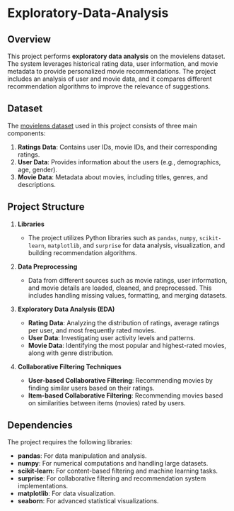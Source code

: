 # Exploratory-Data-Analysis

## Overview
This project performs **exploratory data analysis** on the movielens dataset. The system leverages historical rating data, user information, and movie metadata to provide personalized movie recommendations. The project includes an analysis of user and movie data, and it compares different recommendation algorithms to improve the relevance of suggestions.

## Dataset
The [movielens dataset](https://grouplens.org/datasets/movielens/1m/) used in this project consists of three main components:
1. **Ratings Data**: Contains user IDs, movie IDs, and their corresponding ratings.
2. **User Data**: Provides information about the users (e.g., demographics, age, gender).
3. **Movie Data**: Metadata about movies, including titles, genres, and descriptions.

## Project Structure
1. **Libraries**
   - The project utilizes Python libraries such as `pandas`, `numpy`, `scikit-learn`, `matplotlib`, and `surprise` for data analysis, visualization, and building recommendation algorithms.

2. **Data Preprocessing**
   - Data from different sources such as movie ratings, user information, and movie details are loaded, cleaned, and preprocessed. This includes handling missing values, formatting, and merging datasets.

3. **Exploratory Data Analysis (EDA)**
   - **Rating Data**: Analyzing the distribution of ratings, average ratings per user, and most frequently rated movies.
   - **User Data**: Investigating user activity levels and patterns.
   - **Movie Data**: Identifying the most popular and highest-rated movies, along with genre distribution.

4. **Collaborative Filtering Techniques**
   - **User-based Collaborative Filtering**: Recommending movies by finding similar users based on their ratings.
   - **Item-based Collaborative Filtering**: Recommending movies based on similarities between items (movies) rated by users.

## Dependencies

The project requires the following libraries:

- **pandas**: For data manipulation and analysis.
- **numpy**: For numerical computations and handling large datasets.
- **scikit-learn**: For content-based filtering and machine learning tasks.
- **surprise**: For collaborative filtering and recommendation system implementations.
- **matplotlib**: For data visualization.
- **seaborn**: For advanced statistical visualizations.
